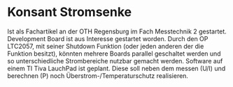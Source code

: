 # Konsant Stromsenke
Ist als Fachartikel an der OTH Regensburg im Fach Messtechnik 2 gestartet.
Development Board ist aus Interesse gestartet worden. 
Durch den OP LTC2057, mit seiner Shutdown Funktion (oder jeden anderen der die Funktion besitzt), könnten mehrere Boards parallel geschaltet werden und so unterschiedliche Strombereiche nutzbar gemacht werden.
Software auf einem TI Tiva LauchPad ist geplant.
Diese soll neben dem messen (U/I) und berechnen (P) noch Überstrom-/Temperaturschutz realisieren.
